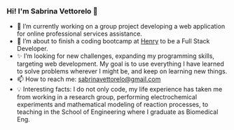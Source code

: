 ### Hi! I'm Sabrina Vettorelo 👋

- 🔭 I’m currently working on a group project developing a web application for online professional services assistance.
- 🌱 I’m about to finish a coding bootcamp at [Henry](https://www.soyhenry.com) to be a Full Stack Developer.
- ✨ I’m looking for new challenges, expanding my programming skills, targeting web development. My goal is to use everything I have learned to solve problems wherever I might be, and keep on learning new things.
- 📫 How to reach me: sabrinavettorelo@gmail.com 
- 💡 Interesting facts: I do not only code, my life experience has taken me from working in a research group, performing electrochemical experiments and mathematical modeling of reaction processes, to teaching in the School of Engineering where I graduate as Biomedical Eng.
